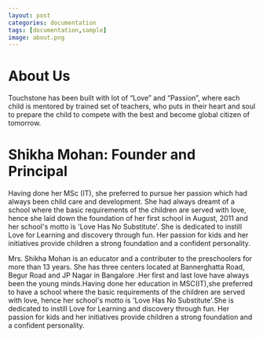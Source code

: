 ```yaml
---
layout: post
categories: documentation
tags: [documentation,sample]
image: about.png
---
```


# About Us

Touchstone has been built with lot of “Love” and “Passion”, where each child is mentored by trained set of teachers, who puts in their heart and soul to prepare the child to compete with the best and become global citizen of tomorrow.

# Shikha Mohan: Founder and Principal

Having done her MSc (IT), she preferred to pursue her passion which had always been child care and development. She had always dreamt of a school where the basic requirements of the children are served with love, hence she laid down the foundation of her first school in August, 2011 and her school's motto is 'Love Has No Substitute'. She is dedicated to instill Love for Learning and discovery through fun. Her passion for kids and her initiatives provide children a strong foundation and a confident personality.

Mrs. Shikha Mohan is an educator and a contributer to the preschoolers for more than 13 years. She has three centers located at Bannerghatta Road, Begur Road and JP Nagar in  Bangalore .Her first and last love have always been the young minds.Having done her education in MSC(IT),she preferred to have a school where the basic requirements of the children are served with love, hence her school's motto is 'Love Has No Substitute'.She is dedicated to instill Love for Learning and discovery through fun. Her passion for kids and her initiatives provide children a strong foundation and a confident personality.

